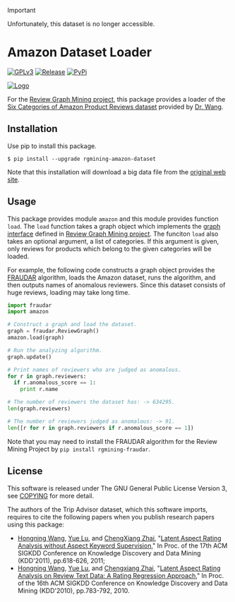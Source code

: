 > [!IMPORTANT]
> Unfortunately, this dataset is no longer accessible.

# Amazon Dataset Loader
[![GPLv3](https://img.shields.io/badge/license-GPLv3-blue.svg)](https://www.gnu.org/copyleft/gpl.html)
[![Release](https://img.shields.io/badge/release-0.5.1-brightgreen.svg)](https://github.com/rgmining/amazon/releases/tag/v0.5.1)
[![PyPi](https://img.shields.io/badge/pypi-0.5.1-brightgreen.svg)](https://pypi.python.org/pypi/rgmining-amazon-dataset)

[![Logo](https://rgmining.github.io/amazon/_static/image.png)](https://rgmining.github.io/amazon/)

For the [Review Graph Mining project](https://github.com/rgmining),
this package provides a loader of the
[Six Categories of Amazon Product Reviews dataset](https://www.cs.virginia.edu/~hw5x/dataset.html)
provided by [Dr. Wang](http://www.cs.virginia.edu/~hw5x/).


## Installation
Use pip to install this package.

```shell
$ pip install --upgrade rgmining-amazon-dataset
```

Note that this installation will download a big data file from
the [original web site](http://times.cs.uiuc.edu/~wang296/Data/).


## Usage
This package provides module `amazon` and this module provides function `load`.
The `load` function takes a graph object which implements
the [graph interface](https://rgmining.github.io/dataset-io/modules/dataset_io.html#graph-interface)
defined in [Review Graph Mining project](https://github.com/rgmining).
The funciton `load` also takes an optional argument, a list of categories.
If this argument is given, only reviews for products which belong to the given
categories will be loaded.


For example, the following code constructs a graph object provides the
[FRAUDAR](http://www.kdd.org/kdd2016/subtopic/view/fraudar-bounding-graph-fraud-in-the-face-of-camouflage) algorithm,
loads the Amazon dataset,
runs the algorithm, and then outputs names of anomalous reviewers.
Since this dataset consists of huge reviews, loading may take long time.

```py
import fraudar
import amazon

# Construct a graph and load the dataset.
graph = fraudar.ReviewGraph()
amazon.load(graph)

# Run the analyzing algorithm.
graph.update()

# Print names of reviewers who are judged as anomalous.
for r in graph.reviewers:
  if r.anomalous_score == 1:
    print r.name

# The number of reviewers the dataset has: -> 634295.
len(graph.reviewers)

# The number of reviewers judged as anomalous: -> 91.
len([r for r in graph.reviewers if r.anomalous_score == 1])
```

Note that you may need to install the FRAUDAR algorithm for the Review Mining Project
by `pip install rgmining-fraudar`.


## License
This software is released under The GNU General Public License Version 3,
see [COPYING](https://github.com/rgmining/amazon/blob/master/COPYING) for more detail.

The authors of the Trip Advisor dataset, which this software imports, requires to
cite the following papers when you publish research papers using this package:

- [Hongning Wang](http://www.cs.virginia.edu/~hw5x/),
  [Yue Lu](https://www.linkedin.com/in/yue-lu-80a6a549),
  and [ChengXiang Zhai](http://czhai.cs.illinois.edu/),
  "[Latent Aspect Rating Analysis without Aspect Keyword Supervision](http://times.cs.uiuc.edu/~wang296/paper/p618.pdf),"
  In Proc. of the 17th ACM SIGKDD Conference on Knowledge Discovery and Data Mining (KDD'2011),
  pp.618-626, 2011;
- [Hongning Wang](http://www.cs.virginia.edu/~hw5x/),
  [Yue Lu](https://www.linkedin.com/in/yue-lu-80a6a549),
  and [Chengxiang Zhai](http://czhai.cs.illinois.edu/),
  "[Latent Aspect Rating Analysis on Review Text Data: A Rating Regression Approach](http://sifaka.cs.uiuc.edu/~wang296/paper/rp166f-wang.pdf),"
  In Proc. of the 16th ACM SIGKDD Conference on Knowledge Discovery and Data Mining (KDD'2010),
  pp.783-792, 2010.
